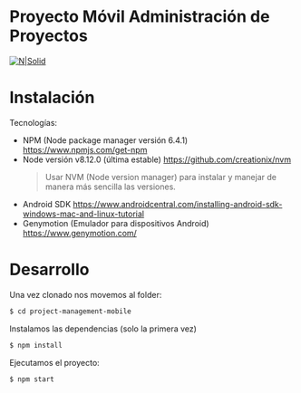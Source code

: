 # Proyecto Móvil Administración de Proyectos

[![N|Solid](https://agileengine.com/wordpress/wp-content/uploads/2018/03/rn_2.png)](https://facebook.github.io/react-native)

# Instalación
Tecnologías:
  - NPM (Node package manager versión 6.4.1)
https://www.npmjs.com/get-npm
  - Node versión v8.12.0 (última estable)
https://github.com/creationix/nvm
    > Usar NVM (Node version manager) para instalar y
manejar de manera más sencilla las versiones.
  - Android SDK
https://www.androidcentral.com/installing-android-sdk-windows-mac-and-linux-tutorial
  - Genymotion (Emulador para dispositivos Android)
https://www.genymotion.com/

# Desarrollo

Una vez clonado nos movemos al folder:
```sh
$ cd project-management-mobile
```

Instalamos las dependencias (solo la primera vez)
```sh
$ npm install
```

Ejecutamos el proyecto:
```sh
$ npm start
```
